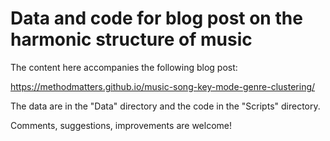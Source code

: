 # Data and code for blog post on the harmonic structure of music

The content here accompanies the following blog post:

https://methodmatters.github.io/music-song-key-mode-genre-clustering/

The data are in the "Data" directory and the code in the "Scripts" directory. 

Comments, suggestions, improvements are welcome!

